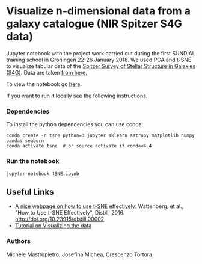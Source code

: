 # Visualize n-dimensional data from a galaxy catalogue (NIR Spitzer S4G data)

Jupyter notebook with the project work carried out during the first SUNDIAL training school in Groningen 22-26 January 2018.
We used PCA and t-SNE to visualize tabular data of the [Spitzer Survey of Stellar Structure in Galaxies (S4G)](http://irsa.ipac.caltech.edu/data/SPITZER/S4G/overview.html).
Data are taken [from here.](http://irsa.ipac.caltech.edu/workspace/TMP_nVrSqe_11202/Gator/irsa/22146/tbview.html)

To view the notebook go [here](https://github.com/elehcim/galaxies-tSNE/blob/master/Visualizing%20tabular%20data%20of%20S4G%20galaxies%20in%20infrared%20with%20PCA%20and%20t-SNE.ipynb).

If you want to run it locally see the following instructions.

### Dependencies
To install the python dependencies you can use conda:

	conda create -n tsne python=3 jupyter sklearn astropy matplotlib numpy pandas seaborn
	conda activate tsne  # or source activate if conda<4.4

### Run the notebook

	jupyter-notebook tSNE.ipynb

## Useful Links
* [A nice webpage on how to use t-SNE effectively](https://distill.pub/2016/misread-tsne/): Wattenberg, et al., "How to Use t-SNE Effectively", Distill, 2016. http://doi.org/10.23915/distill.00002
* [Tutorial on Visualizing the data](http://nbviewer.jupyter.org/github/addfor/tutorials/blob/master/machine_learning/ml03v04_visualizing_the_data.ipynb)

### Authors
Michele Mastropietro, Josefina Michea, Crescenzo Tortora
